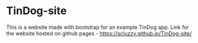 # TinDog-site
This is a website made with bootstrap for an example TinDog app.
Link for the website hosted on github pages - https://scluzzy.github.io/TinDog-site/
